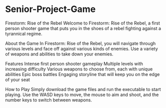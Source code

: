 # Senior-Project-Game
Firestorm: Rise of the Rebel
Welcome to Firestorm: Rise of the Rebel, a first person shooter game that puts you in the shoes of a rebel fighting against a tyrannical regime.

About the Game
In Firestorm: Rise of the Rebel, you will navigate through various levels and face off against various kinds of enemies. Use a variety of weapons and abilities to take down your enemies.

Features
Intense first person shooter gameplay
Multiple levels with increasing difficulty
Various weapons to choose from, each with unique abilities
Epic boss battles
Engaging storyline that will keep you on the edge of your seat

How to Play
Simply download the game files and run the executable to start playing. Use the WASD keys to move, the mouse to aim and shoot, and the number keys to switch between weapons.
